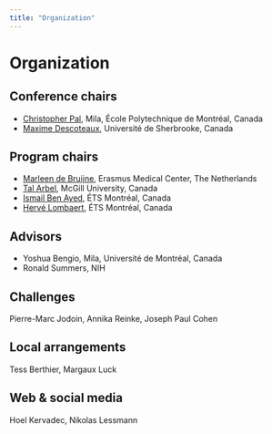 ```yaml
---
title: "Organization"
---
```


# Organization

## Conference chairs
* [Christopher Pal](http://www.professeurs.polymtl.ca/christopher.pal/), Mila, École Polytechnique de Montréal, Canada
* [Maxime Descoteaux](https://www.usherbrooke.ca/sciences/personnel/informatique/professeurs/professeurs/maxime-descoteaux/), Université de Sherbrooke, Canada


## Program chairs
* [Marleen de Bruijne](http://bigr.nl/people/MarleendeBruijne/), Erasmus Medical Center, The Netherlands
* [Tal Arbel](http://www.cim.mcgill.ca/~arbel/), McGill University, Canada
* [Ismail Ben Ayed](https://profs.etsmtl.ca/ibenayed/), ÉTS Montréal, Canada
* [Hervé Lombaert](https://profs.etsmtl.ca/hlombaert/), ÉTS Montréal, Canada

## Advisors
* Yoshua Bengio, Mila, Université de Montréal, Canada
* Ronald Summers, NIH

## Challenges
Pierre-Marc Jodoin, Annika Reinke, Joseph Paul Cohen

## Local arrangements
Tess Berthier, Margaux Luck

## Web & social media
Hoel Kervadec, Nikolas Lessmann